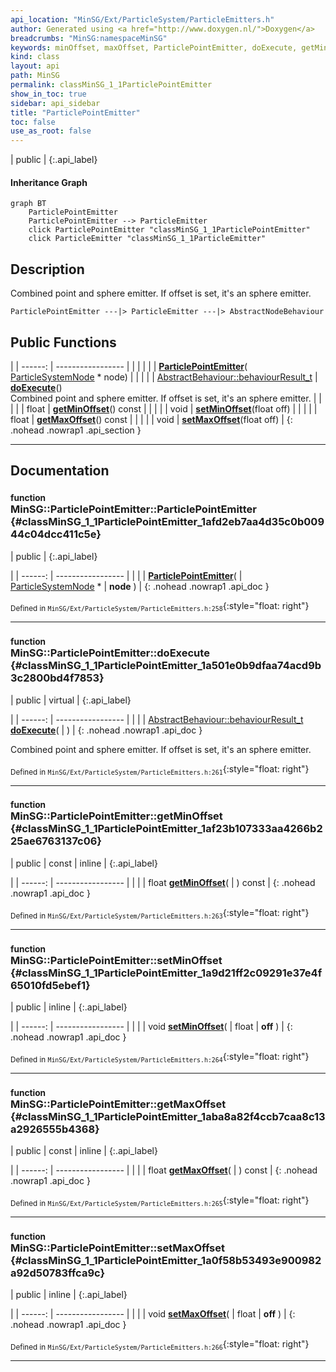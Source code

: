 ```yaml
---
api_location: "MinSG/Ext/ParticleSystem/ParticleEmitters.h"
author: Generated using <a href="http://www.doxygen.nl/">Doxygen</a>
breadcrumbs: "MinSG:namespaceMinSG"
keywords: minOffset, maxOffset, ParticlePointEmitter, doExecute, getMinOffset, setMinOffset, getMaxOffset, setMaxOffset
kind: class
layout: api
path: MinSG
permalink: classMinSG_1_1ParticlePointEmitter
show_in_toc: true
sidebar: api_sidebar
title: "ParticlePointEmitter"
toc: false
use_as_root: false
---
```


| public |
{:.api_label}

#### Inheritance Graph

```mermaid
graph BT
	ParticlePointEmitter
	ParticlePointEmitter --> ParticleEmitter
	click ParticlePointEmitter "classMinSG_1_1ParticlePointEmitter"
	click ParticleEmitter "classMinSG_1_1ParticleEmitter"
```

## Description



Combined point and sphere emitter. If offset is set, it's an sphere emitter.

```
ParticlePointEmitter ---|> ParticleEmitter ---|> AbstractNodeBehaviour
```




## Public Functions

|
| ------: | ----------------- |
|  | |
|  | **[ParticlePointEmitter](#classMinSG_1_1ParticlePointEmitter_1afd2eb7aa4d35c0b00944c04dcc411c5e)**( [ParticleSystemNode](classMinSG_1_1ParticleSystemNode) * node) |
|  | |
| [AbstractBehaviour::behaviourResult_t](classMinSG_1_1Behavior#classMinSG_1_1Behavior_1afbd60a8df73dc581d2d00a1483f630ef) | **[doExecute](#classMinSG_1_1ParticlePointEmitter_1a501e0b9dfaa74acd9b3c2800bd4f7853)**() <br/> Combined point and sphere emitter. If offset is set, it's an sphere emitter. |
|  | |
| float | **[getMinOffset](#classMinSG_1_1ParticlePointEmitter_1af23b107333aa4266b225ae6763137c06)**() const |
|  | |
| void | **[setMinOffset](#classMinSG_1_1ParticlePointEmitter_1a9d21ff2c09291e37e4f65010fd5ebef1)**(float off) |
|  | |
| float | **[getMaxOffset](#classMinSG_1_1ParticlePointEmitter_1aba8a82f4ccb7caa8c13a2926555b4368)**() const |
|  | |
| void | **[setMaxOffset](#classMinSG_1_1ParticlePointEmitter_1a0f58b53493e900982a92d50783ffca9c)**(float off) |
{: .nohead .nowrap1 .api_section }


-------------------------------------------------------------------

## Documentation

### <small>function</small><br/> MinSG::ParticlePointEmitter::ParticlePointEmitter {#classMinSG_1_1ParticlePointEmitter_1afd2eb7aa4d35c0b00944c04dcc411c5e}

| public |
{:.api_label}

|
| ------: | ----------------- |
|  |
|  **[ParticlePointEmitter](#classMinSG_1_1ParticlePointEmitter_1afd2eb7aa4d35c0b00944c04dcc411c5e)**( |  [ParticleSystemNode](classMinSG_1_1ParticleSystemNode) * | **node** ) |
{: .nohead .nowrap1 .api_doc }





<sub>Defined in `MinSG/Ext/ParticleSystem/ParticleEmitters.h:258`</sub>{:style="float: right"}

-------------------------------------------------------------------

### <small>function</small><br/> MinSG::ParticlePointEmitter::doExecute {#classMinSG_1_1ParticlePointEmitter_1a501e0b9dfaa74acd9b3c2800bd4f7853}

| public | virtual |
{:.api_label}

|
| ------: | ----------------- |
|  |
| [AbstractBehaviour::behaviourResult_t](classMinSG_1_1Behavior#classMinSG_1_1Behavior_1afbd60a8df73dc581d2d00a1483f630ef) **[doExecute](#classMinSG_1_1ParticlePointEmitter_1a501e0b9dfaa74acd9b3c2800bd4f7853)**( |  ) |
{: .nohead .nowrap1 .api_doc }

Combined point and sphere emitter. If offset is set, it's an sphere emitter.





<sub>Defined in `MinSG/Ext/ParticleSystem/ParticleEmitters.h:261`</sub>{:style="float: right"}

-------------------------------------------------------------------

### <small>function</small><br/> MinSG::ParticlePointEmitter::getMinOffset {#classMinSG_1_1ParticlePointEmitter_1af23b107333aa4266b225ae6763137c06}

| public | const | inline |
{:.api_label}

|
| ------: | ----------------- |
|  |
| float **[getMinOffset](#classMinSG_1_1ParticlePointEmitter_1af23b107333aa4266b225ae6763137c06)**( |  ) const |
{: .nohead .nowrap1 .api_doc }





<sub>Defined in `MinSG/Ext/ParticleSystem/ParticleEmitters.h:263`</sub>{:style="float: right"}

-------------------------------------------------------------------

### <small>function</small><br/> MinSG::ParticlePointEmitter::setMinOffset {#classMinSG_1_1ParticlePointEmitter_1a9d21ff2c09291e37e4f65010fd5ebef1}

| public | inline |
{:.api_label}

|
| ------: | ----------------- |
|  |
| void **[setMinOffset](#classMinSG_1_1ParticlePointEmitter_1a9d21ff2c09291e37e4f65010fd5ebef1)**( | float | **off** ) |
{: .nohead .nowrap1 .api_doc }





<sub>Defined in `MinSG/Ext/ParticleSystem/ParticleEmitters.h:264`</sub>{:style="float: right"}

-------------------------------------------------------------------

### <small>function</small><br/> MinSG::ParticlePointEmitter::getMaxOffset {#classMinSG_1_1ParticlePointEmitter_1aba8a82f4ccb7caa8c13a2926555b4368}

| public | const | inline |
{:.api_label}

|
| ------: | ----------------- |
|  |
| float **[getMaxOffset](#classMinSG_1_1ParticlePointEmitter_1aba8a82f4ccb7caa8c13a2926555b4368)**( |  ) const |
{: .nohead .nowrap1 .api_doc }





<sub>Defined in `MinSG/Ext/ParticleSystem/ParticleEmitters.h:265`</sub>{:style="float: right"}

-------------------------------------------------------------------

### <small>function</small><br/> MinSG::ParticlePointEmitter::setMaxOffset {#classMinSG_1_1ParticlePointEmitter_1a0f58b53493e900982a92d50783ffca9c}

| public | inline |
{:.api_label}

|
| ------: | ----------------- |
|  |
| void **[setMaxOffset](#classMinSG_1_1ParticlePointEmitter_1a0f58b53493e900982a92d50783ffca9c)**( | float | **off** ) |
{: .nohead .nowrap1 .api_doc }





<sub>Defined in `MinSG/Ext/ParticleSystem/ParticleEmitters.h:266`</sub>{:style="float: right"}

-------------------------------------------------------------------

